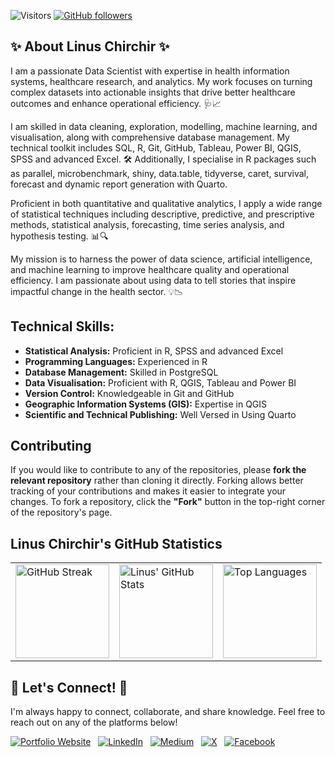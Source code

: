 ![Visitors](https://visitor-badge.laobi.icu/badge?page_id=linuschirchir.linuschirchir) 
[![GitHub followers](https://img.shields.io/github/followers/linuschirchir?label=Follow&style=social)](https://github.com/linuschirchir)

## ✨ About Linus Chirchir ✨

I am a passionate Data Scientist with expertise in health information systems, healthcare research, and analytics. My work focuses on turning complex datasets into actionable insights that drive better healthcare outcomes and enhance operational efficiency. 🩺📈

I am skilled in data cleaning, exploration, modelling, machine learning, and visualisation, along with comprehensive database management. My technical toolkit includes SQL, R, Git, GitHub, Tableau, Power BI, QGIS, SPSS and advanced Excel. 🛠️ Additionally, I specialise in R packages such as parallel, microbenchmark, shiny, data.table, tidyverse, caret, survival, forecast and dynamic report generation with Quarto.

Proficient in both quantitative and qualitative analytics, I apply a wide range of statistical techniques including descriptive, predictive, and prescriptive methods, statistical analysis, forecasting, time series analysis, and hypothesis testing. 📊🔍

My mission is to harness the power of data science, artificial intelligence, and machine learning to improve healthcare quality and operational efficiency. I am passionate about using data to tell stories that inspire impactful change in the health sector. 💡📉

## **Technical Skills:**

- **Statistical Analysis:** Proficient in R, SPSS and advanced Excel
- **Programming Languages:** Experienced in R
- **Database Management:** Skilled in PostgreSQL
- **Data Visualisation:** Proficient with R, QGIS, Tableau and Power BI
- **Version Control:** Knowledgeable in Git and GitHub
- **Geographic Information Systems (GIS):** Expertise in QGIS
- **Scientific and Technical Publishing:** Well Versed in Using Quarto

## Contributing

If you would like to contribute to any of the repositories, please **fork the relevant repository** rather than cloning it directly. Forking allows better tracking of your contributions and makes it easier to integrate your changes. To fork a repository, click the **"Fork"** button in the top-right corner of the repository's page.

## Linus Chirchir's GitHub Statistics
<table>
  <tr>
    <td><img src="https://streak-stats.demolab.com?user=linuschirchir&theme=radical" alt="GitHub Streak" height="150px"></td>
    <td><img src="https://github-readme-stats.vercel.app/api?username=linuschirchir&show_icons=true&theme=radical" alt="Linus' GitHub Stats" height="150px"></td>
    <td><img src="https://github-readme-stats.vercel.app/api/top-langs/?username=linuschirchir&layout=compact&theme=radical" alt="Top Languages" height="150px"></td>    
  </tr>
</table>

## 🌟 Let's Connect! 🌟

 I'm always happy to connect, collaborate, and share knowledge. Feel free to reach out on any of the platforms below!

[![Portfolio Website](https://img.shields.io/badge/Portfolio-View%20Here-green?style=social)](https://linuschirchir.com/)
&nbsp;
[![LinkedIn](https://img.shields.io/badge/LinkedIn-blue?logo=linkedin&style=social)](https://www.linkedin.com/in/linuschirchir)
&nbsp;
[![Medium](https://img.shields.io/badge/Medium-blue?logo=medium&style=social)](https://linuschirchir.medium.com/)
&nbsp;
[![X](https://img.shields.io/badge/X-blue?logo=x&style=social)](https://x.com/LinusChirchir)
&nbsp;
[![Facebook](https://img.shields.io/badge/Facebook-blue?logo=facebook&style=social)](https://www.facebook.com/ChirchirLinus1)
